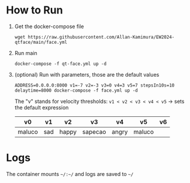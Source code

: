 # How to Run
1. Get the docker-compose file
    ```
    wget https://raw.githubusercontent.com/Allan-Kamimura/EW2024-qtface/main/face.yml
    ```

2. Run main
    ```
    docker-compose -f qt-face.yml up -d
    ```

3. (optional) Run with parameters, those are the default values
    ```
    ADDRESS=0.0.0.0:8000 v1=-7 v2=-3 v3=0 v4=3 v5=7 stepsIn10s=10 delaytime=8000 docker-compose -f face.yml up -d
    ```

    The "v" stands for velocity thresholds: `v1 < v2 < v3 < v4 < v5` -> sets the default expression

    v0 | v1 | v2 | v3 | v4 |v5 | v6
    -- | -- | -- | -- | -- | --| --
    maluco | sad | happy |sapecao | angry | maluco

# Logs
The container mounts `~/:~/` and logs are saved to `~/` 
